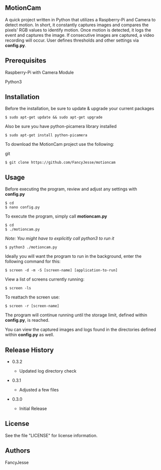 MotionCam
---------

A quick project written in Python that utilizes a Raspberry-Pi and Camera to detect motion.
In short, it constantly captures images and compares the pixels' RGB values to identify motion. 
Once motion is detected, it logs the event and captures the image.
If consecutive images are captured, a video recording will occur.
User defines thresholds and other settings via **config.py**.


Prerequisites
-------------

Raspberry-Pi with Camera Module

Python3


Installation
------------

Before the installation, be sure to update & upgrade your current packages
```
$ sudo apt-get update && sudo apt-get upgrade
```

Also be sure you have python-picamera library installed
```
$ sudo apt-get install python-picamera
```

To download the MotionCam project use the following:

git
```
$ git clone https://github.com/FancyJesse/motioncam
```


Usage
-----

Before executing the program, review and adjust any settings with **config.py**
```
$ cd
$ nano config.py
```

To execute the program, simply call **motioncam.py**
```
$ cd
$ ./motioncam.py
```

*Note: You might have to explicitly call python3 to run it*
```
$ python3 ./motioncam.py
```

Ideally you will want the program to run in the background, enter the following command for this:
```
$ screen -d -m -S [screen-name] [application-to-run] 
```

View a list of screens currently running:
```
$ screen -ls
```

To reattach the screen use:
```
$ screen -r [screen-name]
```

The program will continue running until the storage limit, defined within **config.py**, is reached. 

You can view the captured images and logs found in the directories defined within **config.py** as well.


Release History
---------------

* 0.3.2
	* Updated log directory check

* 0.3.1
	* Adjusted a few files

* 0.3.0
    * Initial Release


License
-------

See the file "LICENSE" for license information.


Authors
-------

FancyJesse
